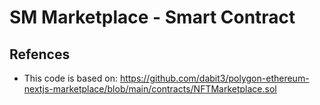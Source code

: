 # SM Marketplace - Smart Contract


## Refences
- This code is based on: https://github.com/dabit3/polygon-ethereum-nextjs-marketplace/blob/main/contracts/NFTMarketplace.sol